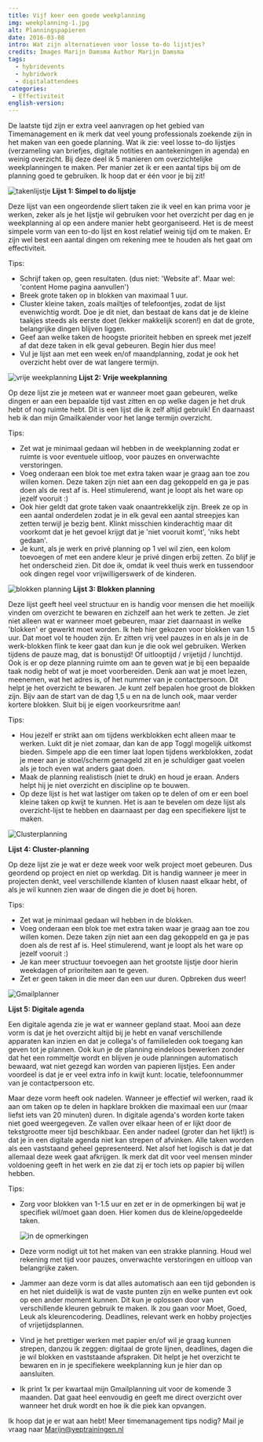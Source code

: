 ```yaml
---
title: Vijf keer een goede weekplanning
img: weekplanning-1.jpg
alt: Planningspapieren
date: 2016-03-08
intro: Wat zijn alternatieven voor losse to-do lijstjes?
credits: Images Marijn Damsma Author Marijn Damsma
tags:
  - hybridevents
  - hybridwork
  - digitalattendees
categories:
 - Effectiviteit
english-version:
---
```


De laatste tijd zijn er extra veel aanvragen op het gebied van Timemanagement en ik merk dat veel young professionals zoekende zijn in het maken van een goede planning. Wat ik zie: veel losse to-do lijstjes (verzameling van briefjes, digitale notities en aantekeningen in agenda) en weinig overzicht. Bij deze deel ik 5 manieren om overzichtelijke weekplanningen te maken. Per manier zet ik er een aantal tips bij om de planning goed te gebruiken. Ik hoop dat er één voor je bij zit!

![takenlijstje](./weekplanning-2.jpg)
**Lijst 1: Simpel to do lijstje**

Deze lijst van een ongeordende sliert taken zie ik veel en kan prima voor je werken, zeker als je het lijstje wil gebruiken voor het overzicht per dag en je weekplanning al op een andere manier hebt georganiseerd. Het is de meest simpele vorm van een to-do lijst en kost relatief weinig tijd om te maken. Er zijn wel best een aantal dingen om rekening mee te houden als het gaat om effectiviteit.

Tips:

* Schrijf taken op, geen resultaten. (dus niet: 'Website af'. Maar wel: 'content Home pagina aanvullen')
* Breek grote taken op in blokken van maximaal 1 uur.
* Cluster kleine taken, zoals mailtjes of telefoontjes, zodat de lijst evenwichtig wordt. Doe je dit niet, dan bestaat de kans dat je de kleine taakjes steeds als eerste doet (lekker makkelijk scoren!) en dat de grote, belangrijke dingen blijven liggen.
* Geef aan welke taken de hoogste prioriteit hebben en spreek met jezelf af dat deze taken in elk geval gebeuren. Begin hier dus mee!
* Vul je lijst aan met een week en/of maandplanning, zodat je ook het overzicht hebt over de wat langere termijn.

![vrije weekplanning](./weekplanning-6.jpg)
**Lijst 2: Vrije weekplanning**

Op deze lijst zie je meteen wat er wanneer moet gaan gebeuren, welke dingen er aan een bepaalde tijd vast zitten en op welke dagen je het druk hebt of nog ruimte hebt. Dit is een lijst die ik zelf altijd gebruik! En daarnaast heb ik dan mijn Gmailkalender voor het lange termijn overzicht.

Tips:

* Zet wat je minimaal gedaan wil hebben in de weekplanning zodat er ruimte is voor eventuele uitloop, voor pauzes en onverwachte verstoringen.
* Voeg onderaan een blok toe met extra taken waar je graag aan toe zou willen komen. Deze taken zijn niet aan een dag gekoppeld en ga je pas doen als de rest af is. Heel stimulerend, want je loopt als het ware op jezelf vooruit :)
* Ook hier geldt dat grote taken vaak onaantrekkelijk zijn. Breek ze op in een aantal onderdelen zodat je in elk geval een aantal streepjes kan zetten terwijl je bezig bent. Klinkt misschien kinderachtig maar dit voorkomt dat je het gevoel krijgt dat je 'niet vooruit komt', 'niks hebt gedaan'.
* Je kunt, als je werk en privé planning op 1 vel wil zien, een kolom toevoegen of met een andere kleur je privé dingen erbij zetten. Zo blijf je het onderscheid zien. Dit doe ik, omdat ik veel thuis werk en tussendoor ook dingen regel voor vrijwilligerswerk of de kinderen.

![blokken planning](./weekplanning-5.jpg)
**Lijst 3: Blokken planning**

Deze lijst geeft heel veel structuur en is handig voor mensen die het moeilijk vinden om overzicht te bewaren en zichzelf aan het werk te zetten. Je ziet niet alleen wat er wanneer moet gebeuren, maar ziet daarnaast in welke 'blokken' er gewerkt moet worden. Ik heb hier gekozen voor blokken van 1.5 uur. Dat moet vol te houden zijn. Er zitten vrij veel pauzes in en als je in de werk-blokken flink te keer gaat dan kun je die ook wel gebruiken. Werken tijdens de pauze mag, dat is bonustijd! Of uitlooptijd / vrijetijd / lunchtijd. Ook is er op deze planning ruimte om aan te geven wat je bij een bepaalde taak nodig hebt of wat je moet voorbereiden. Denk aan wat je moet lezen, meenemen, wat het adres is, of het nummer van je contactpersoon. Dit helpt je het overzicht te bewaren. Je kunt zelf bepalen hoe groot de blokken zijn. Bijv aan de start van de dag 1,5 u en na de lunch ook, maar verder kortere blokken. Sluit bij je eigen voorkeursritme aan!

Tips:

* Hou jezelf er strikt aan om tijdens werkblokken echt alleen maar te werken. Lukt dit je niet zomaar, dan kan de app Toggl mogelijk uitkomst bieden. Simpele app die een timer laat lopen tijdens werkblokken, zodat je meer aan je stoel/scherm genageld zit en je schuldiger gaat voelen als je toch even wat anders gaat doen.
* Maak de planning realistisch (niet te druk) en houd je eraan. Anders helpt hij je niet overzicht en discipline op te bouwen.
* Op deze lijst is het wat lastiger om taken op te delen of om er een boel kleine taken op kwijt te kunnen. Het is aan te bevelen om deze lijst als overzicht-lijst te hebben en daarnaast per dag een specifiekere lijst te maken.

![Clusterplanning](./weekplanning-3.jpg)

**Lijst 4: Cluster-planning**

Op deze lijst zie je wat er deze week voor welk project moet gebeuren. Dus geordend op project en niet op werkdag. Dit is handig wanneer je meer in projecten denkt, veel verschillende klanten of klusen naast elkaar hebt, of als je wil kunnen zien waar de dingen die je doet bij horen.

Tips:

* Zet wat je minimaal gedaan wil hebben in de blokken.
* Voeg onderaan een blok toe met extra taken waar je graag aan toe zou willen komen. Deze taken zijn niet aan een dag gekoppeld en ga je pas doen als de rest af is. Heel stimulerend, want je loopt als het ware op jezelf vooruit :)
* Je kan meer structuur toevoegen aan het grootste lijstje door hierin weekdagen of prioriteiten aan te geven.
* Zet er geen taken in die meer dan een uur duren. Opbreken dus weer!

![Gmailplanner](./weekplanning-7.png)

**Lijst 5: Digitale agenda**

Een digitale agenda zie je wat er wanneer gepland staat. Mooi aan deze vorm is dat je het overzicht altijd bij je hebt en vanaf verschillende apparaten kan inzien en dat je collega's of familieleden ook toegang kan geven tot je plannen. Ook kun je de planning eindeloos bewerken zonder dat het een rommeltje wordt en blijven je oude planningen automatisch bewaard, wat niet gezegd kan worden van papieren lijstjes. Een ander voordeel is dat je er veel extra info in kwijt kunt:  locatie, telefoonnummer van je contactpersoon etc.

Maar deze vorm heeft ook nadelen. Wanneer je effectief wil werken, raad ik aan om taken op te delen in hapklare brokken die maximaal een uur (maar liefst iets van 20 minuten) duren. In digitale agenda's worden korte taken niet goed weergegeven. Ze vallen over elkaar heen of er lijkt door de tekstgrootte meer tijd beschikbaar. Een ander nadeel (groter dan het lijkt!) is dat je in een digitale agenda niet kan strepen of afvinken. Alle taken worden als een vaststaand geheel gepresenteerd. Net alsof het logisch is dat je dat allemaal deze week gaat afkrijgen. Ik merk dat dit voor veel mensen minder voldoening geeft in het werk en zie dat zij er toch iets op papier bij willen hebben.

Tips:

* Zorg voor blokken van 1-1.5 uur en zet er in de opmerkingen bij wat je specifiek wil/moet gaan doen. Hier komen dus de kleine/opgedeelde taken. 

  ![in de opmerkingen](./weekplanning-8.png)

* Deze vorm nodigt uit tot het maken van een strakke planning. Houd wel rekening met tijd voor pauzes, onverwachte verstoringen en uitloop van belangrijke zaken.
* Jammer aan deze vorm is dat alles automatisch aan een tijd gebonden is en het niet duidelijk is wat de vaste punten zijn en welke punten evt ook op een ander moment kunnen. Dit kun je oplossen door van verschillende kleuren gebruik te maken. Ik zou gaan voor Moet, Goed, Leuk als kleurencodering. Deadlines, relevant werk en hobby projectjes of vrijetijdsplannen.
* Vind je het prettiger werken met papier en/of wil je graag kunnen strepen, danzou ik zeggen: digitaal de grote lijnen, deadlines, dagen die je wil blokken en vaststaande afspraken. Dit helpt je het overzicht te bewaren en in je specifiekere weekplanning kun je hier dan op aansluiten.
* Ik print 1x per kwartaal mijn Gmailplanning uit voor de komende 3 maanden. Dat gaat heel eenvoudig en geeft me direct overzicht over wanneer het druk wordt en hoe ik die piek kan opvangen.

Ik hoop dat je er wat aan hebt! Meer timemanagement tips nodig? Mail je vraag naar [Marijn@yeptrainingen.nl](mailto:Marijn@yeptrainingen.nl)